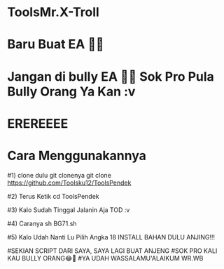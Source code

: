 # ToolsMr.X-Troll 

# Baru Buat EA 🤣🤣

# Jangan di bully EA 🤣🤣 Sok Pro Pula Bully Orang Ya Kan :v

# EREREEEE





# Cara Menggunakannya

#1) clone dulu git clonenya 
    git clone https://github.com/Toolsku12/ToolsPendek

#2) Terus Ketik cd ToolsPendek

#3) Kalo Sudah Tinggal Jalanin Aja TOD :v

#4) Caranya sh BG71.sh

#5) Kalo Udah Nanti Lu Pilih Angka 18 INSTALL BAHAN DULU ANJING!!!





#SEKIAN SCRIPT DARI SAYA, SAYA LAGI BUAT ANJENG
#SOK PRO KALI KAU BULLY ORANG😂🤣
#YA UDAH WASSALAMU'ALAIKUM WR.WB
